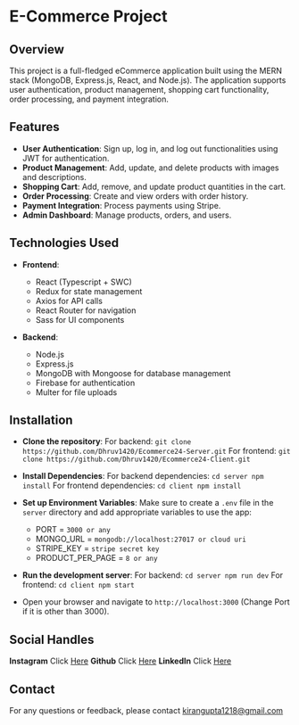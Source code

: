 ﻿# E-Commerce Project

## Overview

This project is a full-fledged eCommerce application built using the MERN stack (MongoDB, Express.js, React, and Node.js). The application supports user authentication, product management, shopping cart functionality, order processing, and payment integration.

## Features

-   **User Authentication**: Sign up, log in, and log out functionalities using JWT for authentication.
-   **Product Management**: Add, update, and delete products with images and descriptions.
-   **Shopping Cart**: Add, remove, and update product quantities in the cart.
-   **Order Processing**: Create and view orders with order history.
-   **Payment Integration**: Process payments using Stripe.
-   **Admin Dashboard**: Manage products, orders, and users.

## Technologies Used

-   **Frontend**:
    -   React (Typescript + SWC)
    -   Redux for state management
    -   Axios for API calls
    -   React Router for navigation
    -   Sass for UI components
   
-   **Backend**:
    -   Node.js
    -   Express.js
    -   MongoDB with Mongoose for database management
    -   Firebase for authentication
    -   Multer for file uploads

## Installation

 - **Clone the repository**:
For backend: `git clone https://github.com/Dhruv1420/Ecommerce24-Server.git`
For frontend: `git clone https://github.com/Dhruv1420/Ecommerce24-Client.git`

 - **Install Dependencies**: 
For backend dependencies: `cd server npm install`
For frontend dependencies: `cd client npm install`

 - **Set up Environment Variables**: Make sure to create a `.env` file in the `server` directory and add appropriate variables to use the app:

   - PORT = `3000 or any`
   - MONGO_URL = `mongodb://localhost:27017 or cloud uri`
   - STRIPE_KEY = `stripe secret key` 
   - PRODUCT_PER_PAGE = `8 or any`

- **Run the development server**:
For backend: `cd server npm run dev`
For frontend: 	`cd client npm start`

- Open your browser and navigate to `http://localhost:3000` (Change Port if it is other than 3000).

## Social Handles
 
**Instagram** Click [Here](https://www.instagram.com/a_d_1420/) 
**Github** Click [Here](https://github.com/Dhruv1420)
**LinkedIn** Click [Here](https://www.linkedin.com/in/dhruv1420/)

## Contact
For any questions or feedback, please contact kirangupta1218@gmail.com
